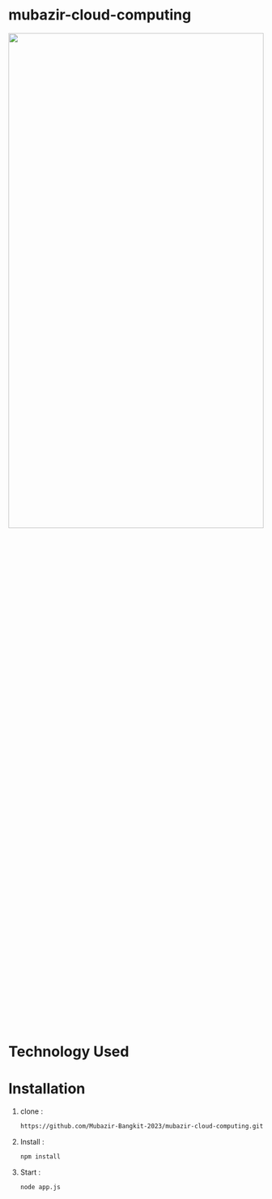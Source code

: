 # mubazir-cloud-computing
<img src="https://github.com/Mubazir-Bangkit-2023/mubazir-cloud-computing/assets/96626242/ed84e5bf-4c56-45cc-ba91-e99c6d8e4aab" width="100%" height="50%">


# Technology Used 

# Installation
1. clone :

   ```bash
   https://github.com/Mubazir-Bangkit-2023/mubazir-cloud-computing.git

2. Install :

   ```bash
   npm install

3. Start :
   ```bash
   node app.js
